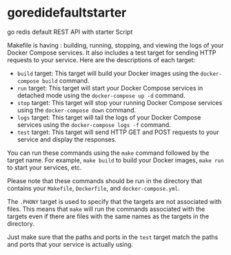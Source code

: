 # goredidefaultstarter
 go redis default REST API with starter Script



Makefile is having :  building, running, stopping, and viewing the logs of your Docker Compose services. It also includes a test target for sending HTTP requests to your service. Here are the descriptions of each target:

- `build` target: This target will build your Docker images using the `docker-compose build` command.
- `run` target: This target will start your Docker Compose services in detached mode using the `docker-compose up -d` command.
- `stop` target: This target will stop your running Docker Compose services using the `docker-compose down` command.
- `logs` target: This target will tail the logs of your Docker Compose services using the `docker-compose logs -f` command.
- `test` target: This target will send HTTP GET and POST requests to your service and display the responses.

You can run these commands using the `make` command followed by the target name. For example, `make build` to build your Docker images, `make run` to start your services, etc. 

Please note that these commands should be run in the directory that contains your `Makefile`, `Dockerfile`, and `docker-compose.yml`.

The `.PHONY` target is used to specify that the targets are not associated with files. This means that `make` will run the commands associated with the targets even if there are files with the same names as the targets in the directory.

Just make sure that the paths and ports in the `test` target match the paths and ports that your service is actually using.